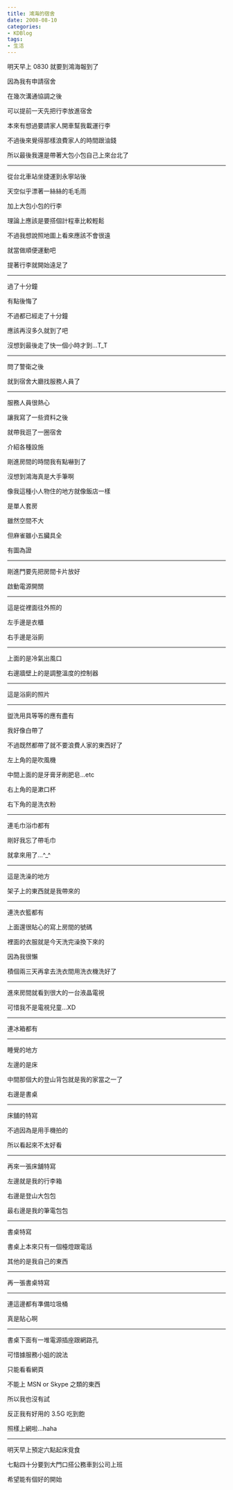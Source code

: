 ```yaml
---
title: 鴻海的宿舍
date: 2008-08-10
categories:
- KDBlog
tags:
- 生活
---
```

明天早上 0830 就要到鴻海報到了

因為我有申請宿舍

在幾次溝通協調之後

可以提前一天先把行李放進宿舍

本來有想過要請家人開車幫我載運行李

不過後來覺得那樣浪費家人的時間跟油錢

所以最後我還是帶著大包小包自己上來台北了

---

從台北車站坐捷運到永寧站後

天空似乎漂著一絲絲的毛毛雨

加上大包小包的行李

理論上應該是要搭個計程車比較輕鬆

不過我想說照地圖上看來應該不會很遠

就當做順便運動吧

提著行李就開始遠足了

---

過了十分鐘

有點後悔了

不過都已經走了十分鐘

應該再沒多久就到了吧

沒想到最後走了快一個小時才到...T_T

---

問了警衛之後

就到宿舍大廳找服務人員了

---

服務人員很熱心

讓我寫了一些資料之後

就帶我逛了一圈宿舍

介紹各種設施

剛進房間的時間我有點嚇到了

沒想到鴻海真是大手筆啊

像我這種小人物住的地方就像飯店一樣

是單人套房

雖然空間不大

但麻雀雖小五臟具全

有圖為證

---

<kdgallery src="data/個人/2008-08-10-鴻海台北土城宿舍/IMAG0050.jpg" w="640" h="480" />

剛進門要先把房間卡片放好

啟動電源開關

---

<kdgallery src="data/個人/2008-08-10-鴻海台北土城宿舍/IMAG0051.jpg" w="640" h="480" />

這是從裡面往外照的

左手邊是衣櫃

右手邊是浴廁

---

<kdgallery src="data/個人/2008-08-10-鴻海台北土城宿舍/IMAG0059.jpg" w="640" h="480" />

上面的是冷氣出風口

右邊牆壁上的是調整溫度的控制器

---

<kdgallery src="data/個人/2008-08-10-鴻海台北土城宿舍/IMAG0052.jpg" w="640" h="480" />

這是浴廁的照片

---

<kdgallery src="data/個人/2008-08-10-鴻海台北土城宿舍/IMAG0053.jpg" w="640" h="480" />

盥洗用具等等的應有盡有

我好像白帶了

不過既然都帶了就不要浪費人家的東西好了

左上角的是吹風機

中間上面的是牙膏牙刷肥皂...etc

右上角的是漱口杯

右下角的是洗衣粉

---

<kdgallery src="data/個人/2008-08-10-鴻海台北土城宿舍/IMAG0054.jpg" w="640" h="480" />

連毛巾浴巾都有

剛好我忘了帶毛巾

就拿來用了...^_^

---

<kdgallery src="data/個人/2008-08-10-鴻海台北土城宿舍/IMAG0055.jpg" w="640" h="480" />

這是洗澡的地方

架子上的東西就是我帶來的

---

<kdgallery src="data/個人/2008-08-10-鴻海台北土城宿舍/IMAG0056.jpg" w="640" h="480" />

連洗衣籃都有

上面還很貼心的寫上房間的號碼

裡面的衣服就是今天洗完澡換下來的

因為我很懶

積個兩三天再拿去洗衣間用洗衣機洗好了

---

<kdgallery src="data/個人/2008-08-10-鴻海台北土城宿舍/IMAG0058.jpg" w="640" h="480" />

進來房間就看到很大的一台液晶電視

可惜我不是電視兒童...XD

---

<kdgallery src="data/個人/2008-08-10-鴻海台北土城宿舍/IMAG0057.jpg" w="640" h="480" />

連冰箱都有

---

<kdgallery src="data/個人/2008-08-10-鴻海台北土城宿舍/IMAG0060.jpg" w="640" h="480" />

睡覺的地方

左邊的是床

中間那個大的登山背包就是我的家當之一了

右邊是書桌

---

<kdgallery src="data/個人/2008-08-10-鴻海台北土城宿舍/IMAG0061.jpg" w="640" h="480" />

床舖的特寫

不過因為是用手機拍的

所以看起來不太好看

---

<kdgallery src="data/個人/2008-08-10-鴻海台北土城宿舍/IMAG0062.jpg" w="640" h="480" />

再來一張床舖特寫

左邊就是我的行李箱

右邊是登山大包包

最右邊是我的筆電包包

---

<kdgallery src="data/個人/2008-08-10-鴻海台北土城宿舍/IMAG0063.jpg" w="640" h="480" />

書桌特寫

書桌上本來只有一個檯燈跟電話

其他的是我自己的東西

---

<kdgallery src="data/個人/2008-08-10-鴻海台北土城宿舍/IMAG0064.jpg" w="640" h="480" />

再一張書桌特寫

---

<kdgallery src="data/個人/2008-08-10-鴻海台北土城宿舍/IMAG0065.jpg" w="640" h="480" />

連這邊都有準備垃圾桶

真是貼心啊

---

書桌下面有一堆電源插座跟網路孔

可惜據服務小姐的說法

只能看看網頁

不能上 MSN or Skype 之類的東西

所以我也沒有試

反正我有好用的 3.5G 吃到飽

照樣上網啦...haha

---

明天早上預定六點起床覓食

七點四十分要到大門口搭公務車到公司上班

希望能有個好的開始

